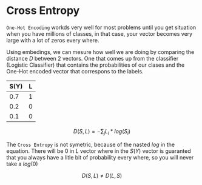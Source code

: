 # Cross Entropy

`One-Hot Encoding` workds very well for most problems until you get situation when you have millions of classes, in that case, your vector becomes very large with a lot of zeros every where.

Using embedings, we can mesure how well we are doing by comparing the distance $D$ between 2 vectors. One that comes up from the classifier (Logistic Classifier) that contains the probabilities of our clases and the One-Hot encoded vector that correspons to the labels.

|S(Y)|L|
|---|---|
|0.7|1|
|0.2|0|
|0.1|0|

$$ D(S,L) = -\sum_{j}L_{i}*log(S_{i}) $$

The `Cross Entropy` is not symetric, because of the nasted $log$ in the equation. There will be 0 in $L$ vector where in the $S(Y)$ vector is guaranted that you always have a litle bit of probability every where, so you will never take a $log(0)$

$$ D(S,L) \neq D(L,S) $$ 